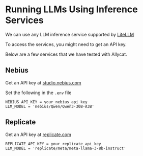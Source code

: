 # Running LLMs Using Inference Services

We can use any LLM inference service supported by [LiteLLM](https://docs.litellm.ai/docs)

To access the services, you might need to get an API key.

Below are a few services that we have tested with Allycat.

## Nebius

Get an API key at [studio.nebius.com](https://studio.nebius.com/)

Set the following in the `.env` file

```text
NEBIUS_API_KEY = your_nebius_api_key
LLM_MODEL = 'nebius/Qwen/Qwen3-30B-A3B'
```

## Replicate

Get an API key at [replicate.com](https://replicate.com/)

```text
REPLICATE_API_KEY = your_replicate_api_key
LLM_MODEL = 'replicate/meta/meta-llama-3-8b-instruct'
```